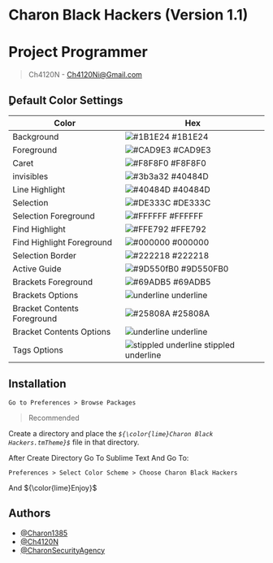 
# Charon Black Hackers (Version 1.1)

# Project Programmer
> Ch4120N - Ch4120Ni@Gmail.com

## ِDefault Color Settings

| Color             | Hex                                                                |
| ----------------- | ------------------------------------------------------------------ |
| Background | ![#1B1E24](https://via.placeholder.com/10/1b1e24?text=+) #1B1E24 |
| Foreground | ![#CAD9E3](https://via.placeholder.com/10/cad9e3?text=+) #CAD9E3 |
| Caret | ![#F8F8F0](https://via.placeholder.com/10/f8f8f0?text=+) #F8F8F0 |
| invisibles | ![#3b3a32](https://via.placeholder.com/10/3b3a33?text=+) #40484D |
| Line Highlight |![#40484D](https://via.placeholder.com/10/40484d?text=+) #40484D|
| Selection |![#DE333C](https://via.placeholder.com/10/de333c?text=+) #DE333C|
| Selection Foreground|![#FFFFFF](https://via.placeholder.com/10/ffffff?text=+) #FFFFFF|
| Find Highlight |![#FFE792](https://via.placeholder.com/10/ffe792?text=+) #FFE792|
| Find Highlight Foreground|![#000000](https://via.placeholder.com/10/000000?text=+) #000000|
| Selection Border |![#222218](https://via.placeholder.com/10/222218?text=+) #222218|
| Active Guide |![#9D550fB0](https://via.placeholder.com/10/9d550fb0?text=+) #9D550FB0|
| Brackets Foreground |![#69ADB5](https://via.placeholder.com/10/69ADB5?text=+) #69ADB5|
| Brackets Options|![underline](https://via.placeholder.com/10/underline?text=+) underline|
| Bracket Contents Foreground |![#25808A](https://via.placeholder.com/10/25808A?text=+) #25808A|
| Bracket Contents Options|![underline](https://via.placeholder.com/10/underline?text=+) underline|
| Tags Options|![stippled underline](https://via.placeholder.com/10/stippled_underline?text=+) stippled underline|

## Installation
```
Go to Preferences > Browse Packages
```
> Recommended

Create a directory and place the _`${\color{lime}Charon Black Hackers.tmTheme}$`_ file in that directory.

After Create Directory Go To Sublime Text And Go To:
```
Preferences > Select Color Scheme > Choose Charon Black Hackers
```
And ${\color{lime}Enjoy}$

## Authors

- [@Charon1385](https://www.github.com/Charon1385)
- [@Ch4120N](https://wwww.github.com/Ch4120N)
- [@CharonSecurityAgency](https://www.github.com/)
